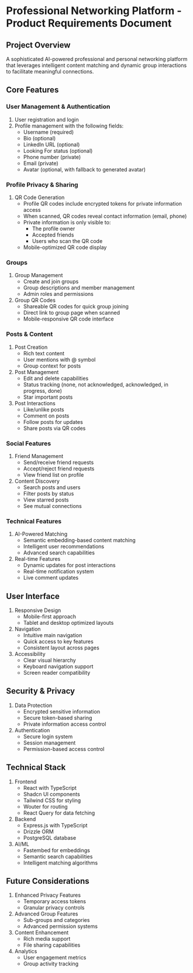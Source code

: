 # Professional Networking Platform - Product Requirements Document

## Project Overview
A sophisticated AI-powered professional and personal networking platform that leverages intelligent content matching and dynamic group interactions to facilitate meaningful connections.

## Core Features

### User Management & Authentication
1. User registration and login
2. Profile management with the following fields:
   - Username (required)
   - Bio (optional)
   - LinkedIn URL (optional)
   - Looking For status (optional)
   - Phone number (private)
   - Email (private)
   - Avatar (optional, with fallback to generated avatar)

### Profile Privacy & Sharing
1. QR Code Generation
   - Profile QR codes include encrypted tokens for private information access
   - When scanned, QR codes reveal contact information (email, phone)
   - Private information is only visible to:
     * The profile owner
     * Accepted friends
     * Users who scan the QR code
   - Mobile-optimized QR code display

### Groups
1. Group Management
   - Create and join groups
   - Group descriptions and member management
   - Admin roles and permissions
2. Group QR Codes
   - Shareable QR codes for quick group joining
   - Direct link to group page when scanned
   - Mobile-responsive QR code interface

### Posts & Content
1. Post Creation
   - Rich text content
   - User mentions with @ symbol
   - Group context for posts
2. Post Management
   - Edit and delete capabilities
   - Status tracking (none, not acknowledged, acknowledged, in progress, done)
   - Star important posts
3. Post Interactions
   - Like/unlike posts
   - Comment on posts
   - Follow posts for updates
   - Share posts via QR codes

### Social Features
1. Friend Management
   - Send/receive friend requests
   - Accept/reject friend requests
   - View friend list on profile
2. Content Discovery
   - Search posts and users
   - Filter posts by status
   - View starred posts
   - See mutual connections

### Technical Features
1. AI-Powered Matching
   - Semantic embedding-based content matching
   - Intelligent user recommendations
   - Advanced search capabilities
2. Real-time Features
   - Dynamic updates for post interactions
   - Real-time notification system
   - Live comment updates

## User Interface
1. Responsive Design
   - Mobile-first approach
   - Tablet and desktop optimized layouts
2. Navigation
   - Intuitive main navigation
   - Quick access to key features
   - Consistent layout across pages
3. Accessibility
   - Clear visual hierarchy
   - Keyboard navigation support
   - Screen reader compatibility

## Security & Privacy
1. Data Protection
   - Encrypted sensitive information
   - Secure token-based sharing
   - Private information access control
2. Authentication
   - Secure login system
   - Session management
   - Permission-based access control

## Technical Stack
1. Frontend
   - React with TypeScript
   - Shadcn UI components
   - Tailwind CSS for styling
   - Wouter for routing
   - React Query for data fetching
2. Backend
   - Express.js with TypeScript
   - Drizzle ORM
   - PostgreSQL database
3. AI/ML
   - Fastembed for embeddings
   - Semantic search capabilities
   - Intelligent matching algorithms

## Future Considerations
1. Enhanced Privacy Features
   - Temporary access tokens
   - Granular privacy controls
2. Advanced Group Features
   - Sub-groups and categories
   - Advanced permission systems
3. Content Enhancement
   - Rich media support
   - File sharing capabilities
4. Analytics
   - User engagement metrics
   - Group activity tracking
